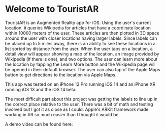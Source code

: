 # Welcome to TouristAR

TouristAR is an Augmented Reality app for iOS. Using the user's current location, it queries Wikipedia for articles that have a coordinate location within 10000 meters of the user. These articles are then plotted in 3D space around the user with closer locations having larger labels. Since labels can be placed up to 5 miles away, there is an ability to see these locations in a list sorted by distance from the user. When the user taps on a location, a detail view will appear showing a map of the location, an image provided by Wikipedia (if there is one), and two options. The user can learn more about the location by tapping the Learn More button and the Wikipedia page will be opened in their default browser. The user can also tap of the Apple Maps button to get directions to the location via Apple Maps.

This app was tested on an iPhone 12 Pro running iOS 14 and an iPhone XR running iOS 13 and the iOS 14 beta.

The most difficult part about this project was getting the labels to line up in the correct place relative to the user. There was a bit of math and testing involved but I got it as close as I could. Apple's ARKit framework made working in AR so much easier than I thought it would be.

A demo video can be found here: 

